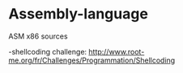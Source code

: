 Assembly-language
=================

ASM x86 sources

-shellcoding challenge: http://www.root-me.org/fr/Challenges/Programmation/Shellcoding
